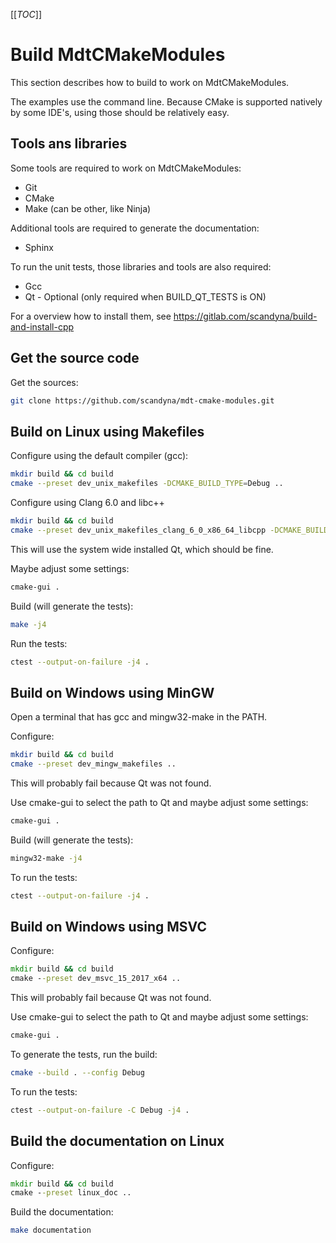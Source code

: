 [[_TOC_]]

# Build MdtCMakeModules

This section describes how to build
to work on MdtCMakeModules.

The examples use the command line.
Because CMake is supported natively by some IDE's,
using those should be relatively easy.

## Tools ans libraries

Some tools are required to work on MdtCMakeModules:
 - Git
 - CMake
 - Make (can be other, like Ninja)

Additional tools are required to generate the documentation:
 - Sphinx

To run the unit tests, those libraries and tools are also required:
 - Gcc
 - Qt - Optional (only required when BUILD_QT_TESTS is ON)

For a overview how to install them, see https://gitlab.com/scandyna/build-and-install-cpp

## Get the source code

Get the sources:
```bash
git clone https://github.com/scandyna/mdt-cmake-modules.git
```

## Build on Linux using Makefiles

Configure using the default compiler (gcc):
```bash
mkdir build && cd build
cmake --preset dev_unix_makefiles -DCMAKE_BUILD_TYPE=Debug ..
```

Configure using Clang 6.0 and libc++
```bash
mkdir build && cd build
cmake --preset dev_unix_makefiles_clang_6_0_x86_64_libcpp -DCMAKE_BUILD_TYPE=Debug ..
```

This will use the system wide installed Qt,
which should be fine.

Maybe adjust some settings:
```bash
cmake-gui .
```

Build (will generate the tests):
```bash
make -j4
```

Run the tests:
```bash
ctest --output-on-failure -j4 .
```

## Build on Windows using MinGW

Open a terminal that has gcc and mingw32-make in the PATH.

Configure:
```bash
mkdir build && cd build
cmake --preset dev_mingw_makefiles ..
```

This will probably fail because Qt was not found.

Use cmake-gui to select the path to Qt
and maybe adjust some settings:
```bash
cmake-gui .
```

Build (will generate the tests):
```bash
mingw32-make -j4
```

To run the tests:
```bash
ctest --output-on-failure -j4 .
```

## Build on Windows using MSVC

Configure:
```cmd
mkdir build && cd build
cmake --preset dev_msvc_15_2017_x64 ..
```

This will probably fail because Qt was not found.

Use cmake-gui to select the path to Qt
and maybe adjust some settings:
```bash
cmake-gui .
```

To generate the tests, run the build:
```bash
cmake --build . --config Debug
```

To run the tests:
```bash
ctest --output-on-failure -C Debug -j4 .
```

## Build the documentation on Linux

Configure:
```cmd
mkdir build && cd build
cmake --preset linux_doc ..
```

Build the documentation:
```bash
make documentation
```

